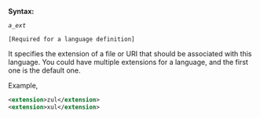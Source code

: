 **Syntax:**

<extension>*`a_ext`*</extension>

`[Required for a language definition]`

It specifies the extension of a file or URI that should be associated
with this language. You could have multiple extensions for a language,
and the first one is the default one.

Example,

``` xml
<extension>zul</extension>
<extension>xul</extension>
```


